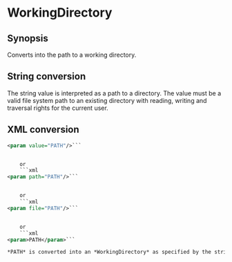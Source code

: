 # WorkingDirectory

## Synopsis

Converts into the path to a working directory.

## String conversion

The string value is interpreted as a path to a directory. The value must be a valid file system path to an existing directory with reading, writing and traversal rights for the current user.

## XML conversion

```xml
<param value="PATH"/>```


	or
	```xml
<param path="PATH"/>```


	or
	```xml
<param file="PATH"/>```


	or
	```xml
<param>PATH</param>```

*PATH* is converted into an *WorkingDirectory* as specified by the string conversion.
      

